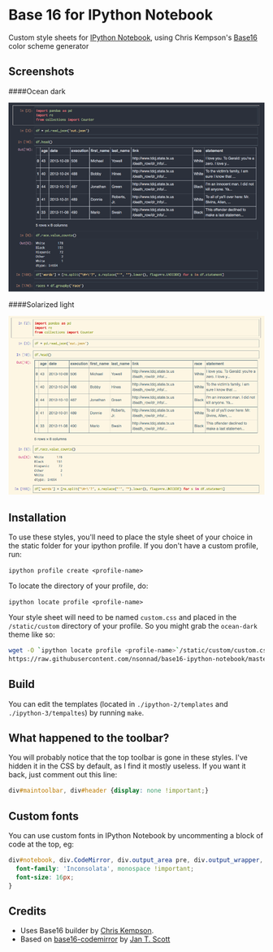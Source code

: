 # Base 16 for IPython Notebook

Custom style sheets for [IPython Notebook][1], using Chris Kempson's [Base16][2] color scheme generator

## Screenshots

####Ocean dark

![ocean dark theme screenshot](./screenshots/ocean-dark.png "Ocean dark")

####Solarized light

![solarized light theme screenshot](./screenshots/solarized-light.png "Solarized light")

## Installation

To use these styles, you'll need to place the style sheet of your choice in the static folder for your ipython
profile. If you don't have a custom profile, run:

`ipython profile create <profile-name>`

To locate the directory of your profile, do:

`ipython locate profile <profile-name>`

Your style sheet will need to be named `custom.css` and
placed in the `/static/custom` directory of your profile. So you might grab the `ocean-dark` theme like so:

```sh
wget -O `ipython locate profile <profile-name>`/static/custom/custom.css
https://raw.githubusercontent.com/nsonnad/base16-ipython-notebook/master/ipython-2/output/base16-ocean-dark.css
```

## Build

You can edit the templates (located in `./ipython-2/templates` and
`./ipython-3/tempaltes`) by running `make`.

## What happened to the toolbar?

You will probably notice that the top toolbar is gone in these styles. I've hidden it in the
CSS by default, as I find it mostly useless. If you want it back, just
comment out this line:

``` css
div#maintoolbar, div#header {display: none !important;}
```

## Custom fonts

You can use custom fonts in IPython Notebook by uncommenting a block of code at
the top, eg:

``` css
div#notebook, div.CodeMirror, div.output_area pre, div.output_wrapper, div.prompt {
  font-family: 'Inconsolata', monospace !important;
  font-size: 16px;
}
```

## Credits

* Uses Base16 builder by [Chris Kempson][3].
* Based on [base16-codemirror][4] by [Jan T. Scott][5]

[1]: http://ipython.org/notebook.html
[2]: https://github.com/chriskempson/base16
[3]: https://github.com/chriskempson
[4]: https://github.com/idleberg/base16-codemirror
[5]: https://github.com/idleberg
